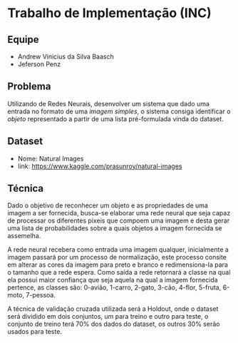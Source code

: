 # Trabalho de Implementação (INC)

## Equipe

 * Andrew Vinicius da Silva Baasch
 * Jeferson Penz

## Problema
 Utilizando de Redes Neurais, desenvolver um sistema que dado uma entrada no formato de uma *imagem simples*, o sistema consiga identificar o *objeto* representado a partir de uma lista pré-formulada vinda do dataset.

## Dataset
 - Nome: Natural Images
 - link: https://www.kaggle.com/prasunroy/natural-images

## Técnica  
 Dado o objetivo de reconhecer um objeto e as propriedades de uma imagem a ser fornecida, busca-se elaborar uma rede neural que seja capaz de processar os diferentes pixeis que compoem uma imagem e desta gerar uma lista de probabilidades sobre a quais objetos a imagem fornecida se assemelha.

 A rede neural recebera como entrada uma imagem qualquer, inicialmente a imagem passará por um processo de normalização, este processo consite em alterar as cores da imagem para preto e branco e redimensiona-la para o tamanho que a rede espera. Como saída a rede retornará a classe na qual ela possui maior confiança que seja aquela na qual a imagem fornecida pertence, as classes são: 0-avião, 1-carro, 2-gato, 3-cão, 4-flor, 5-fruta, 6-moto, 7-pessoa.

 A técnica de validação cruzada utilizada será a Holdout, onde o dataset será dividido em dois conjuntos, um para treino e outro para teste, o conjunto de treino terá 70% dos dados do dataset, os outros 30% serão usados para teste.
